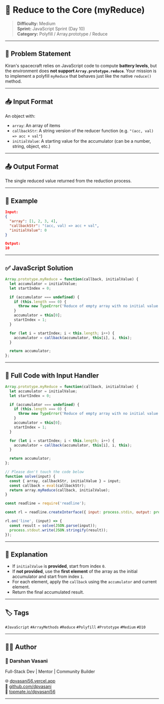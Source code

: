 # 🔋 Reduce to the Core (myReduce)

> **Difficulty:** Medium  
> **Sprint:** JavaScript Sprint (Day 10)  
> **Category:** Polyfill / Array.prototype / Reduce

---

## 🧩 Problem Statement

Kiran's spacecraft relies on JavaScript code to compute **battery levels**, but the environment does **not support `Array.prototype.reduce`**. Your mission is to implement a polyfill `myReduce` that behaves just like the native `reduce()` method.

---

## 📥 Input Format

An object with:
- `array`: An array of items
- `callbackStr`: A string version of the reducer function (e.g. `"(acc, val) => acc + val"`)
- `initialValue`: A starting value for the accumulator (can be a number, string, object, etc.)

---

## 📤 Output Format

The single reduced value returned from the reduction process.

---

## 🧪 Example

```json
Input:
{
  "array": [1, 2, 3, 4],
  "callbackStr": "(acc, val) => acc + val",
  "initialValue": 0
}

Output:
10
```

---

## ✅ JavaScript Solution

```js
Array.prototype.myReduce = function(callback, initialValue) {
  let accumulator = initialValue;
  let startIndex = 0;

  if (accumulator === undefined) {
    if (this.length === 0) {
      throw new TypeError('Reduce of empty array with no initial value');
    }
    accumulator = this[0];
    startIndex = 1;
  }

  for (let i = startIndex; i < this.length; i++) {
    accumulator = callback(accumulator, this[i], i, this);
  }

  return accumulator;
};
```

---

## 📜 Full Code with Input Handler

```js
Array.prototype.myReduce = function(callback, initialValue) {
  let accumulator = initialValue;
  let startIndex = 0;

  if (accumulator === undefined) {
    if (this.length === 0) {
      throw new TypeError('Reduce of empty array with no initial value');
    }
    accumulator = this[0];
    startIndex = 1;
  }

  for (let i = startIndex; i < this.length; i++) {
    accumulator = callback(accumulator, this[i], i, this);
  }

  return accumulator;
};

// Please don't touch the code below
function solve(input) {
  const { array, callbackStr, initialValue } = input;
  const callback = eval(callbackStr);
  return array.myReduce(callback, initialValue);
}

const readline = require('readline');

const rl = readline.createInterface({ input: process.stdin, output: process.stdout });

rl.on('line', (input) => {
  const result = solve(JSON.parse(input));
  process.stdout.write(JSON.stringify(result));
});
```

---

## 🧠 Explanation

- If `initialValue` is **provided**, start from index `0`.
- If **not provided**, use the **first element** of the array as the initial accumulator and start from index `1`.
- For each element, apply the `callback` using the `accumulator` and current element.
- Return the final accumulated result.

---

## 🏷️ Tags

`#JavaScript` `#ArrayMethods` `#Reduce` `#Polyfill` `#Prototype` `#Medium` `#D10`

---

## 👨‍💻 Author

### 🚀 **Darshan Vasani**  
Full-Stack Dev | Mentor | Community Builder  

🌐 [dpvasani56.vercel.app](https://dpvasani56.vercel.app)  
🐙 [github.com/dpvasani](https://github.com/dpvasani)  
🔗 [topmate.io/dpvasani56](https://topmate.io/dpvasani56)

---